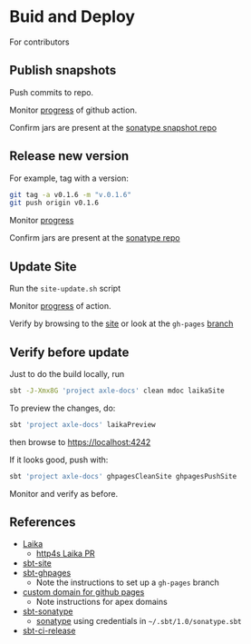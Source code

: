 # Buid and Deploy

For contributors

## Publish snapshots

Push commits to repo.

Monitor [progress](https://github.com/axlelang/axle/actions/workflows/ci-release.yml) of github action.

Confirm jars are present at the [sonatype snapshot repo](https://oss.sonatype.org/content/repositories/snapshots/org/axle-lang/)

## Release new version

For example, tag with a version:

```bash
git tag -a v0.1.6 -m "v.0.1.6"
git push origin v0.1.6
```

Monitor [progress](https://github.com/axlelang/axle/actions/workflows/ci-release.yml)

Confirm jars are present at the [sonatype repo](https://oss.sonatype.org/content/repositories/releases/org/axle-lang/)

## Update Site

Run the `site-update.sh` script

Monitor [progress](https://github.com/axlelang/axle/actions/workflows/pages/pages-build-deployment) of action.

Verify by browsing to the [site](https://www.axle-lang.org) or look at
the `gh-pages` [branch](https://github.com/axlelang/axle/tree/gh-pages)

## Verify before update

Just to do the build locally, run

```bash
sbt -J-Xmx8G 'project axle-docs' clean mdoc laikaSite
```

To preview the changes, do:

```bash
sbt 'project axle-docs' laikaPreview
```

then browse to [https://localhost:4242](https://localhost:4242)

If it looks good, push with:

```bash
sbt 'project axle-docs' ghpagesCleanSite ghpagesPushSite
```

Monitor and verify as before.

## References

* [Laika](https://planet42.github.io/Laika/index.html)
  * [http4s Laika PR](https://github.com/http4s/http4s/pull/5313)
* [sbt-site](https://www.scala-sbt.org/sbt-site/)
* [sbt-ghpages](https://github.com/sbt/sbt-ghpages)
  * Note the instructions to set up a `gh-pages` branch
* [custom domain for github pages](https://docs.github.com/en/pages/configuring-a-custom-domain-for-your-github-pages-site)
  * Note instructions for apex domains
* [sbt-sonatype](https://github.com/xerial/sbt-sonatype)
  * [sonatype](https://oss.sonatype.org/) using credentials in `~/.sbt/1.0/sonatype.sbt`
* [sbt-ci-release](https://github.com/sbt/sbt-ci-release)
